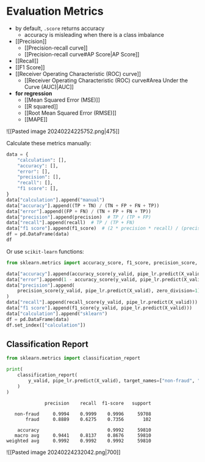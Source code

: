 # Evaluation Metrics
- by default, `.score` returns accuracy
	- accuracy is misleading when there is a class imbalance
- [[Precision]]
	- [[Precision-recall curve]]
	- [[Precision-recall curve#AP Score|AP Score]]
- [[Recall]]
- [[F1 Score]]
- [[Receiver Operating Characteristic (ROC) curve]]
	- [[Receiver Operating Characteristic (ROC) curve#Area Under the Curve (AUC)|AUC]]
- **for regression**
	- [[Mean Squared Error (MSE)]]
	- [[R squared]]
	- [[Root Mean Squared Error (RMSE)]]
	- [[MAPE]]


![[Pasted image 20240224225752.png|475]]

Calculate these metrics manually:
```python
data = {
    "calculation": [],
    "accuracy": [],
    "error": [],
    "precision": [],
    "recall": [],
    "f1 score": [],
}
data["calculation"].append("manual")
data["accuracy"].append((TP + TN) / (TN + FP + FN + TP))
data["error"].append((FP + FN) / (TN + FP + FN + TP))
data["precision"].append(precision)  # TP / (TP + FP)
data["recall"].append(recall)  # TP / (TP + FN)
data["f1 score"].append(f1_score)  # (2 * precision * recall) / (precision + recall)
df = pd.DataFrame(data)
df
```

Or use `scikit-learn` functions:
```python
from sklearn.metrics import accuracy_score, f1_score, precision_score, recall_score

data["accuracy"].append(accuracy_score(y_valid, pipe_lr.predict(X_valid)))
data["error"].append(1 - accuracy_score(y_valid, pipe_lr.predict(X_valid)))
data["precision"].append(
    precision_score(y_valid, pipe_lr.predict(X_valid), zero_division=1)
)
data["recall"].append(recall_score(y_valid, pipe_lr.predict(X_valid)))
data["f1 score"].append(f1_score(y_valid, pipe_lr.predict(X_valid)))
data["calculation"].append("sklearn")
df = pd.DataFrame(data)
df.set_index(["calculation"])
```

## Classification Report
```python
from sklearn.metrics import classification_report

print(
    classification_report(
        y_valid, pipe_lr.predict(X_valid), target_names=["non-fraud", "fraud"], digits=4
    )
)
```
```
              precision    recall  f1-score   support

   non-fraud     0.9994    0.9999    0.9996     59708
       fraud     0.8889    0.6275    0.7356       102

    accuracy                         0.9992     59810
   macro avg     0.9441    0.8137    0.8676     59810
weighted avg     0.9992    0.9992    0.9992     59810
```
![[Pasted image 20240224232042.png|700]]